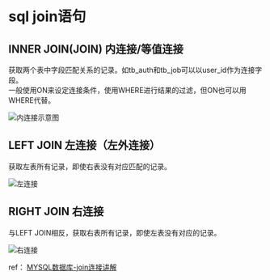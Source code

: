 # sql join语句

## INNER JOIN(JOIN) 内连接/等值连接
获取两个表中字段匹配关系的记录。如tb_auth和tb_job可以以user_id作为连接字段。  
一般使用ON来设定连接条件，使用WHERE进行结果的过滤，但ON也可以用WHERE代替。

![内连接示意图](https://img-blog.csdn.net/20170613174645585?watermark/2/text/aHR0cDovL2Jsb2cuY3Nkbi5uZXQvYm9ibzg5NDU1MTAw/font/5a6L5L2T/fontsize/400/fill/I0JBQkFCMA==/dissolve/70/gravity/SouthEast)



## LEFT JOIN 左连接（左外连接）
获取左表所有记录，即使右表没有对应匹配的记录。

![左连接](https://img-blog.csdn.net/20170613174955995?watermark/2/text/aHR0cDovL2Jsb2cuY3Nkbi5uZXQvYm9ibzg5NDU1MTAw/font/5a6L5L2T/fontsize/400/fill/I0JBQkFCMA==/dissolve/70/gravity/SouthEast)


## RIGHT JOIN 右连接
与LEFT JOIN相反，获取右表所有记录，即使左表没有对应的记录。

![右连接](https://img-blog.csdn.net/20170613175027043?watermark/2/text/aHR0cDovL2Jsb2cuY3Nkbi5uZXQvYm9ibzg5NDU1MTAw/font/5a6L5L2T/fontsize/400/fill/I0JBQkFCMA==/dissolve/70/gravity/SouthEast)


ref：
[MYSQL数据库-join连接讲解](https://blog.csdn.net/bobo89455100/article/details/73181096)